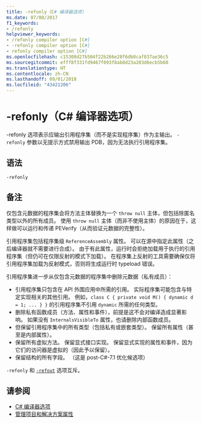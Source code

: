 ```yaml
---
title: -refonly（C# 编译器选项）
ms.date: 07/08/2017
f1_keywords:
- /refonly
helpviewer_keywords:
- /refonly compiler option [C#]
- -refonly compiler option [C#]
- refonly compiler option [C#]
ms.openlocfilehash: c15308d27b504f22b266e28f6db0caf837ae36c5
ms.sourcegitcommit: efff8f331fd9467f093f8ab8d23a203d6ecb5b60
ms.translationtype: HT
ms.contentlocale: zh-CN
ms.lasthandoff: 09/01/2018
ms.locfileid: "43421206"
---
```

# <a name="-refonly-c-compiler-options"></a>-refonly（C# 编译器选项）

-refonly 选项表示应输出引用程序集（而不是实现程序集）作为主输出。 `-refonly` 参数以无提示方式禁用输出 PDB，因为无法执行引用程序集。

## <a name="syntax"></a>语法

```console
-refonly
```

## <a name="remarks"></a>备注

仅包含元数据的程序集会将方法主体替换为一个 `throw null` 主体，但包括除匿名类型以外的所有成员。 使用 `throw null` 主体（而非不使用主体）的原因在于，这样做可以运行和传递 PEVerify（从而验证元数据的完整性）。

引用程序集包括程序集级 `ReferenceAssembly` 属性。 可以在源中指定此属性（之后编译器就不需要进行合成）。 由于有此属性，运行时会拒绝加载用于执行的引用程序集（但仍可在仅限反射的模式下加载）。 在程序集上反射的工具需要确保仅将引用程序集加载为反射模式，否则将生成运行时 typeload 错误。

引用程序集进一步从仅包含元数据的程序集中删除元数据（私有成员）：

- 引用程序集只包含在 API 外围应用中所需的引用。 实际程序集可能包含与特定实现相关的其他引用。 例如，`class C { private void M() { dynamic d = 1; ... } }` 的引用程序集不引用 `dynamic` 所需的任何类型。
- 删除私有函数成员（方法、属性和事件），前提是这不会对编译造成显著影响。 如果没有 `InternalsVisibleTo` 属性，也请删除内部函数成员。
- 但保留引用程序集中的所有类型（包括私有或嵌套类型）。 保留所有属性（甚至是内部属性）。
- 保留所有虚拟方法。 保留显式接口实现。 保留显式实现的属性和事件，因为它们的访问器是虚拟的（因此予以保留）。
- 保留结构的所有字段。 （这是 post-C#-7.1 优化候选项）

`-refonly` 和 [`-refout`](refout-compiler-option.md) 选项互斥。

## <a name="see-also"></a>请参阅

- [C# 编译器选项](../../../csharp/language-reference/compiler-options/index.md)  
- [管理项目和解决方案属性](/visualstudio/ide/managing-project-and-solution-properties)
